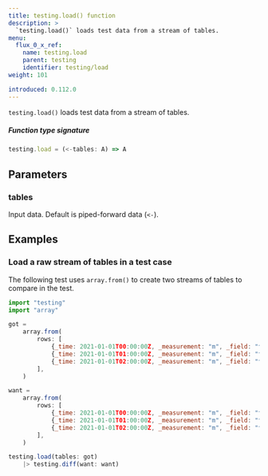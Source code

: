 ```yaml
---
title: testing.load() function
description: >
  `testing.load()` loads test data from a stream of tables.
menu:
  flux_0_x_ref:
    name: testing.load
    parent: testing
    identifier: testing/load
weight: 101

introduced: 0.112.0
---
```


<!------------------------------------------------------------------------------

IMPORTANT: This page was generated from comments in the Flux source code. Any
edits made directly to this page will be overwritten the next time the
documentation is generated. 

To make updates to this documentation, update the function comments above the
function definition in the Flux source code:

https://github.com/influxdata/flux/blob/master/stdlib/testing/testing.flux#L183-L183

Contributing to Flux: https://github.com/influxdata/flux#contributing
Fluxdoc syntax: https://github.com/influxdata/flux/blob/master/docs/fluxdoc.md

------------------------------------------------------------------------------->

`testing.load()` loads test data from a stream of tables.



##### Function type signature

```js
testing.load = (<-tables: A) => A
```

## Parameters

### tables

Input data. Default is piped-forward data (`<-`).




## Examples

### Load a raw stream of tables in a test case

The following test uses `array.from()` to create two streams of tables to
compare in the test.

```js
import "testing"
import "array"

got =
    array.from(
        rows: [
            {_time: 2021-01-01T00:00:00Z, _measurement: "m", _field: "t", _value: 1.2},
            {_time: 2021-01-01T01:00:00Z, _measurement: "m", _field: "t", _value: 0.8},
            {_time: 2021-01-01T02:00:00Z, _measurement: "m", _field: "t", _value: 3.2},
        ],
    )

want =
    array.from(
        rows: [
            {_time: 2021-01-01T00:00:00Z, _measurement: "m", _field: "t", _value: 1.2},
            {_time: 2021-01-01T01:00:00Z, _measurement: "m", _field: "t", _value: 0.8},
            {_time: 2021-01-01T02:00:00Z, _measurement: "m", _field: "t", _value: 3.1},
        ],
    )

testing.load(tables: got)
    |> testing.diff(want: want)
```

